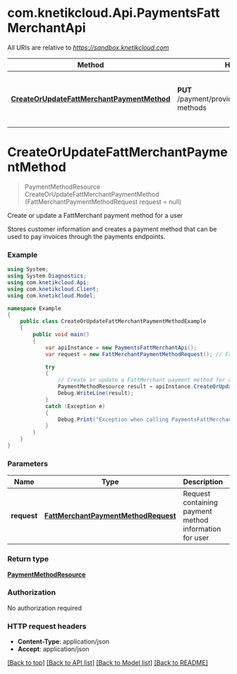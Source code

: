 # com.knetikcloud.Api.PaymentsFattMerchantApi

All URIs are relative to *https://sandbox.knetikcloud.com*

Method | HTTP request | Description
------------- | ------------- | -------------
[**CreateOrUpdateFattMerchantPaymentMethod**](PaymentsFattMerchantApi.md#createorupdatefattmerchantpaymentmethod) | **PUT** /payment/provider/fattmerchant/payment-methods | Create or update a FattMerchant payment method for a user


<a name="createorupdatefattmerchantpaymentmethod"></a>
# **CreateOrUpdateFattMerchantPaymentMethod**
> PaymentMethodResource CreateOrUpdateFattMerchantPaymentMethod (FattMerchantPaymentMethodRequest request = null)

Create or update a FattMerchant payment method for a user

Stores customer information and creates a payment method that can be used to pay invoices through the payments endpoints.

### Example
```csharp
using System;
using System.Diagnostics;
using com.knetikcloud.Api;
using com.knetikcloud.Client;
using com.knetikcloud.Model;

namespace Example
{
    public class CreateOrUpdateFattMerchantPaymentMethodExample
    {
        public void main()
        {
            var apiInstance = new PaymentsFattMerchantApi();
            var request = new FattMerchantPaymentMethodRequest(); // FattMerchantPaymentMethodRequest | Request containing payment method information for user (optional) 

            try
            {
                // Create or update a FattMerchant payment method for a user
                PaymentMethodResource result = apiInstance.CreateOrUpdateFattMerchantPaymentMethod(request);
                Debug.WriteLine(result);
            }
            catch (Exception e)
            {
                Debug.Print("Exception when calling PaymentsFattMerchantApi.CreateOrUpdateFattMerchantPaymentMethod: " + e.Message );
            }
        }
    }
}
```

### Parameters

Name | Type | Description  | Notes
------------- | ------------- | ------------- | -------------
 **request** | [**FattMerchantPaymentMethodRequest**](FattMerchantPaymentMethodRequest.md)| Request containing payment method information for user | [optional] 

### Return type

[**PaymentMethodResource**](PaymentMethodResource.md)

### Authorization

No authorization required

### HTTP request headers

 - **Content-Type**: application/json
 - **Accept**: application/json

[[Back to top]](#) [[Back to API list]](../README.md#documentation-for-api-endpoints) [[Back to Model list]](../README.md#documentation-for-models) [[Back to README]](../README.md)

